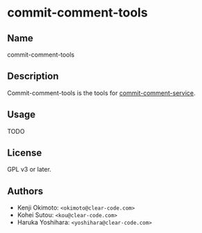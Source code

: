 commit-comment-tools
====================

## Name

commit-comment-tools

## Description

Commit-comment-tools is the tools for
[commit-comment-service](http://www.clear-code.com/services/commit-comment.html).

## Usage

TODO

## License

GPL v3 or later.

## Authors

* Kenji Okimoto: `<okimoto@clear-code.com>`
* Kohei Sutou: `<kou@clear-code.com>`
* Haruka Yoshihara: `<yoshihara@clear-code.com>`

